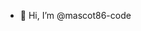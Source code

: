 - 👋 Hi, I’m @mascot86-code

<!---
mascot86-code/mascot86-code is a ✨ special ✨ repository because its `README.md` (this file) appears on your GitHub profile.
You can click the Preview link to take a look at your changes.
--->
